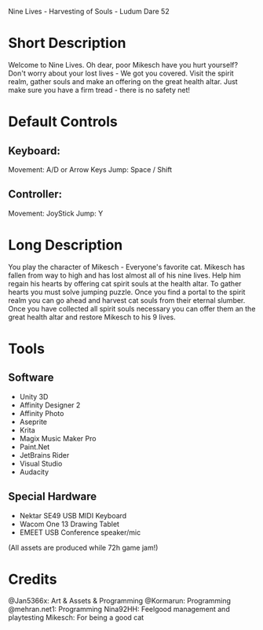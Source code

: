 Nine Lives - Harvesting of Souls - Ludum Dare 52

# Short Description

Welcome to Nine Lives.
Oh dear, poor Mikesch have you hurt yourself?
Don't worry about your lost lives - We got you covered.
Visit the spirit realm, gather souls and make an offering on the great health altar.
Just make sure you have a firm tread - there is no safety net!

# Default Controls

## Keyboard:

Movement: A/D or Arrow Keys
Jump: Space / Shift

## Controller:
    
Movement: JoyStick
Jump: Y

# Long Description

You play the character of Mikesch - Everyone's favorite cat.
Mikesch has fallen from way to high and has lost almost all of his nine lives.
Help him regain his hearts by offering cat spirit souls at the health altar.
To gather hearts you must solve jumping puzzle.
Once you find a portal to the spirit realm you can go ahead and harvest cat souls from their eternal slumber.
Once you have collected all spirit souls necessary you can offer them an the great health altar and restore Mikesch to his 9 lives.

# Tools

## Software

* Unity 3D
* Affinity Designer 2
* Affinity Photo
* Aseprite
* Krita
* Magix Music Maker Pro
* Paint.Net
* JetBrains Rider
* Visual Studio
* Audacity

## Special Hardware

* Nektar SE49 USB MIDI Keyboard
* Wacom One 13 Drawing Tablet
* EMEET USB Conference speaker/mic

(All assets are produced while 72h game jam!)

# Credits

@Jan5366x: Art & Assets & Programming
@Kormarun: Programming
@mehran.net1: Programming
Nina92HH: Feelgood management and playtesting
Mikesch: For being a good cat